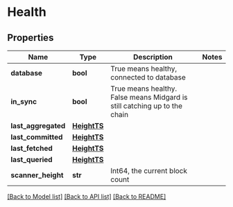 # Health

## Properties
Name | Type | Description | Notes
------------ | ------------- | ------------- | -------------
**database** | **bool** | True means healthy, connected to database | 
**in_sync** | **bool** | True means healthy. False means Midgard is still catching up to the chain | 
**last_aggregated** | [**HeightTS**](HeightTS.md) |  | 
**last_committed** | [**HeightTS**](HeightTS.md) |  | 
**last_fetched** | [**HeightTS**](HeightTS.md) |  | 
**last_queried** | [**HeightTS**](HeightTS.md) |  | 
**scanner_height** | **str** | Int64, the current block count | 

[[Back to Model list]](../README.md#documentation-for-models) [[Back to API list]](../README.md#documentation-for-api-endpoints) [[Back to README]](../README.md)

